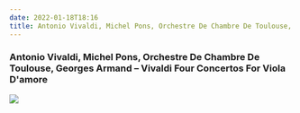 ```yaml
---
date: 2022-01-18T18:16
title: Antonio Vivaldi, Michel Pons, Orchestre De Chambre De Toulouse, Georges Armand – Vivaldi Four Concertos For Viola D'amore
---
```

### Antonio Vivaldi, Michel Pons, Orchestre De Chambre De Toulouse, Georges Armand – Vivaldi Four Concertos For Viola D'amore
[![](https://i.discogs.com/a9j0GapB0Nm3Z_cfqh3fNl0Gm97h-eA_T8j1o74oqCM/rs:fit/g:sm/q:90/h:611/w:600/czM6Ly9kaXNjb2dz/LWltYWdlcy9SLTgz/OTQzMDgtMTYxOTIz/Mjg1Mi00OTQwLmpw/ZWc.jpeg)][1] 

[1]: https://www.discogs.com/release/8394308
